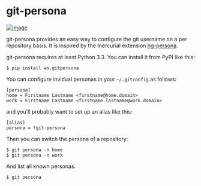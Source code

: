 git-persona
===========

[![image](https://travis-ci.org/wosc/git-persona.png)](https://travis-ci.org/wosc/git-persona)

git-persona provides an easy way to configure the git username on a per
repository basis. It is inspired by the mercurial extension
[hg-persona](https://bitbucket.org/0branch/hg-persona).

git-persona requires at least Python 3.3.
You can install it from PyPI like this:

    $ pip install ws.gitpersona

You can configure invidual personas in your `~/.gitconfig` as follows:

    [persona]
    home = Firstname Lastname <firstname@home.domain>
    work = Firstname Lastname <firstname.lastname@work.domain>

and you'll probably want to set up an alias like this:

    [alias]
    persona = !git-persona

Then you can switch the persona of a repository:

    $ git persona -n home
    $ git persona -n work

And list all known personas:

    $ git persona
